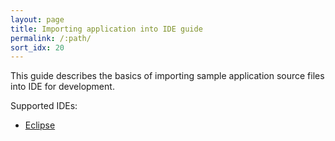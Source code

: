 ```yaml
---
layout: page
title: Importing application into IDE guide 
permalink: /:path/
sort_idx: 20
---
```


This guide describes the basics of importing sample application source files into IDE for development.

Supported IDEs:

* [Eclipse](Eclipse)
